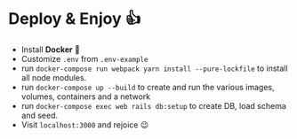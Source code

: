 # Deploy & Enjoy :+1:
- Install **Docker** :whale:
- Customize `.env` from `.env-example`
- run `docker-compose run webpack yarn install --pure-lockfile` to install all node modules.
- run `docker-compose up --build` to create and run the various images, volumes, containers and a network
- run `docker-compose exec web rails db:setup` to create DB, load schema and seed.
- Visit `localhost:3000` and rejoice :wink: